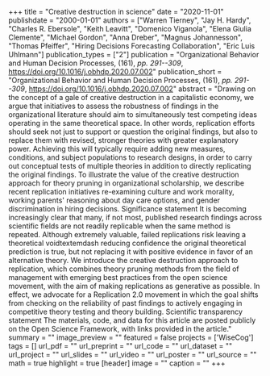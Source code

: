 +++
title = "Creative destruction in science"
date = "2020-11-01"
publishdate = "2000-01-01"
authors = ["Warren Tierney", "Jay H. Hardy", "Charles R. Ebersole", "Keith Leavitt", "Domenico Viganola", "Elena Giulia Clemente", "Michael Gordon", "Anna Dreber", "Magnus Johannesson", "Thomas Pfeiffer", "Hiring Decisions Forecasting Collaboration", "Eric Luis Uhlmann"]
publication_types = ["2"]
publication = "Organizational Behavior and Human Decision Processes, (161), _pp. 291--309_, https://doi.org/10.1016/j.obhdp.2020.07.002"
publication_short = "Organizational Behavior and Human Decision Processes, (161), _pp. 291--309_, https://doi.org/10.1016/j.obhdp.2020.07.002"
abstract = "Drawing on the concept of a gale of creative destruction in a capitalistic economy, we argue that initiatives to assess the robustness of findings in the organizational literature should aim to simultaneously test competing ideas operating in the same theoretical space. In other words, replication efforts should seek not just to support or question the original findings, but also to replace them with revised, stronger theories with greater explanatory power. Achieving this will typically require adding new measures, conditions, and subject populations to research designs, in order to carry out conceptual tests of multiple theories in addition to directly replicating the original findings. To illustrate the value of the creative destruction approach for theory pruning in organizational scholarship, we describe recent replication initiatives re-examining culture and work morality, working parents' reasoning about day care options, and gender discrimination in hiring decisions. Significance statement It is becoming increasingly clear that many, if not most, published research findings across scientific fields are not readily replicable when the same method is repeated. Although extremely valuable, failed replications risk leaving a theoretical voidtextemdash reducing confidence the original theoretical prediction is true, but not replacing it with positive evidence in favor of an alternative theory. We introduce the creative destruction approach to replication, which combines theory pruning methods from the field of management with emerging best practices from the open science movement, with the aim of making replications as generative as possible. In effect, we advocate for a Replication 2.0 movement in which the goal shifts from checking on the reliability of past findings to actively engaging in competitive theory testing and theory building. Scientific transparency statement The materials, code, and data for this article are posted publicly on the Open Science Framework, with links provided in the article."
summary = ""
image_preview = ""
featured = false
projects = ['WiseCog']
tags = []
url_pdf = ""
url_preprint = ""
url_code = ""
url_dataset = ""
url_project = ""
url_slides = ""
url_video = ""
url_poster = ""
url_source = ""
math = true
highlight = true
[header]
image = ""
caption = ""
+++
